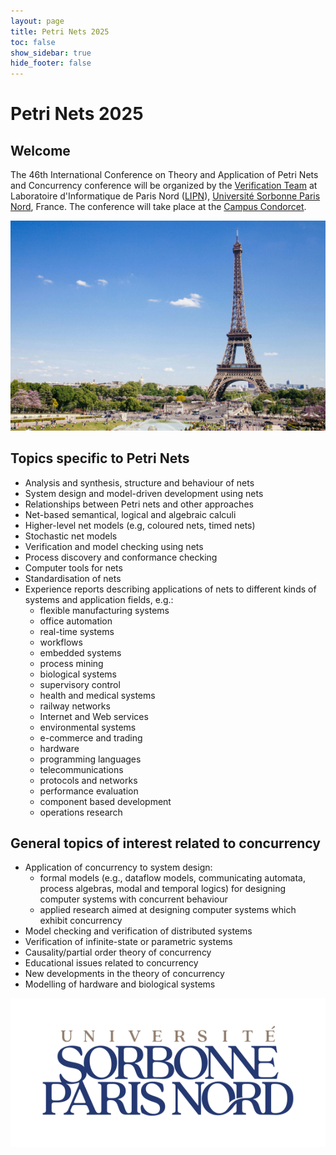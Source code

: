 ```yaml
---
layout: page
title: Petri Nets 2025
toc: false
show_sidebar: true
hide_footer: false
---
```


# Petri Nets 2025

## Welcome 
The 46th International Conference on Theory and Application of Petri Nets and
Concurrency conference will be organized by the [Verification Team](https://lipn.univ-paris13.fr/love/)
at Laboratoire d'Informatique de Paris Nord ([LIPN](https://lipn.univ-paris13.fr/)),
[Université Sorbonne Paris Nord](https://www.univ-spn.fr/), France. 
The conference will take place at the [Campus Condorcet](https://www.campus-condorcet.fr/en).

[![Photo by Anthony DELANOIX](./img/paris.jpg)](https://unsplash.com/photos/eiffel-tower-at-paris-france-QAwciFlS1g4?utm_content=creditShareLink&utm_medium=referral&utm_source=unsplash)



## Topics specific to Petri Nets
* Analysis and synthesis, structure and behaviour of nets
* System design and model-driven development using nets
* Relationships between Petri nets and other approaches
* Net-based semantical, logical and algebraic calculi
* Higher-level net models (e.g, coloured nets, timed nets)
* Stochastic net models
* Verification and model checking using nets
* Process discovery and conformance checking
* Computer tools for nets
* Standardisation of nets
* Experience reports describing applications of nets to different kinds of systems and application fields, e.g.:
    * flexible manufacturing systems
    * office automation
    * real-time systems
    * workflows
    * embedded systems
    * process mining
    * biological systems
    * supervisory control
    * health and medical systems
    * railway networks
    * Internet and Web services
    * environmental systems
    * e-commerce and trading
    * hardware
    * programming languages
    * telecommunications
    * protocols and networks
    * performance evaluation
    * component based development
    * operations research

## General topics of interest related to concurrency
* Application of concurrency to system design:
    * formal models (e.g., dataflow models, communicating automata, process algebras, modal and temporal logics) for designing computer systems with concurrent behaviour
    * applied research aimed at designing computer systems which exhibit concurrency
* Model checking and verification of distributed systems
* Verification of infinite-state or parametric systems
* Causality/partial order theory of concurrency
* Educational issues related to concurrency
* New developments in the theory of concurrency
* Modelling of hardware and biological systems


<img alt="USPN" src="./img/USPN.png">

